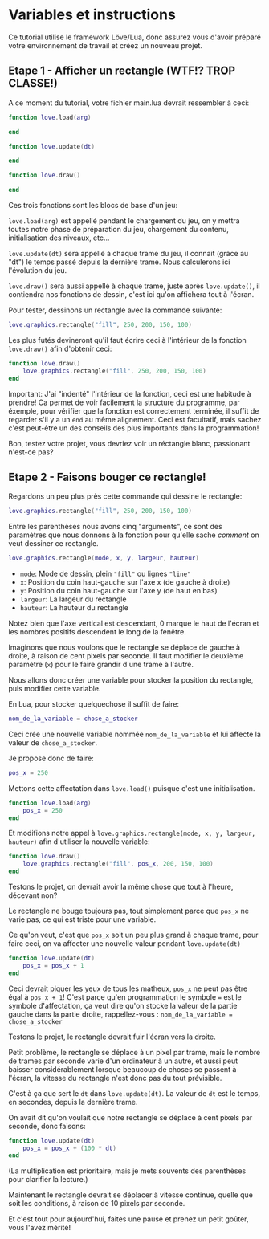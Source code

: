 Variables et instructions
=========================

Ce tutorial utilise le framework Löve/Lua, donc assurez vous d'avoir préparé votre environnement de travail et créez un nouveau projet.

## Etape 1 - Afficher un rectangle (WTF!? TROP CLASSE!)

A ce moment du tutorial, votre fichier main.lua devrait ressembler à ceci:

```lua
function love.load(arg)

end

function love.update(dt)

end

function love.draw()

end
```


Ces trois fonctions sont les blocs de base d'un jeu:

```love.load(arg)``` est appellé pendant le chargement du jeu, on y mettra toutes notre phase de préparation du jeu, chargement du contenu, initialisation des niveaux, etc...

```love.update(dt)``` sera appellé à chaque trame du jeu, il connait (grâce au "dt") le temps passé depuis la dernière trame. Nous calculerons ici l'évolution du jeu.

```love.draw()``` sera aussi appellé à chaque trame, juste après ```love.update()```, il contiendra nos fonctions de dessin, c'est ici qu'on affichera tout à l'écran.

Pour tester, dessinons un rectangle avec la commande suivante:
```lua
love.graphics.rectangle("fill", 250, 200, 150, 100)
```

Les plus futés devineront qu'il faut écrire ceci à l'intérieur de la fonction ```love.draw()``` afin d'obtenir ceci:
```lua
function love.draw()
    love.graphics.rectangle("fill", 250, 200, 150, 100)
end
```

Important:
J'ai "indenté" l'intérieur de la fonction, ceci est une habitude à prendre! Ca permet de voir facilement la structure du programme, par éxemple, pour vérifier que la fonction est correctement terminée, il suffit de regarder s'il y a un ```end``` au même alignement.
Ceci est facultatif, mais sachez c'est peut-être un des conseils des plus importants dans la programmation!

Bon, testez votre projet, vous devriez voir un réctangle blanc, passionant n'est-ce pas?


## Etape 2 - Faisons bouger ce rectangle!

Regardons un peu plus près cette commande qui dessine le rectangle:
```lua
love.graphics.rectangle("fill", 250, 200, 150, 100)
```
Entre les parenthèses nous avons cinq "arguments", ce sont des paramètres que nous donnons à la fonction pour qu'elle sache _comment_ on veut dessiner ce rectangle.

```lua
love.graphics.rectangle(mode, x, y, largeur, hauteur)
```

+ ```mode```: Mode de dessin, plein ```"fill"``` ou lignes ```"line"```
+ ```x```: Position du coin haut-gauche sur l'axe x (de gauche à droite)
+ ```y```: Position du coin haut-gauche sur l'axe y (de haut en bas)
+ ```largeur```: La largeur du rectangle
+ ```hauteur```: La hauteur du rectangle

Notez bien que l'axe vertical est descendant, 0 marque le haut de l'écran et les nombres positifs descendent le long de la fenêtre.

Imaginons que nous voulons que le rectangle se déplace de gauche à droite, à raison de cent pixels par seconde.
Il faut modifier le deuxième paramètre (```x```) pour le faire grandir d'une trame à l'autre.

Nous allons donc créer une variable pour stocker la position du rectangle, puis modifier cette variable.

En Lua, pour stocker quelquechose il suffit de faire:
```lua
nom_de_la_variable = chose_a_stocker
```

Ceci crée une nouvelle variable nommée ```nom_de_la_variable``` et lui affecte la valeur de ```chose_a_stocker```.

Je propose donc de faire:
```lua
pos_x = 250
```

Mettons cette affectation dans ```love.load()``` puisque c'est une initialisation.
```lua
function love.load(arg)
    pos_x = 250
end
```

Et modifions notre appel à ```love.graphics.rectangle(mode, x, y, largeur, hauteur)``` afin d'utiliser la nouvelle variable:
```lua
function love.draw()
    love.graphics.rectangle("fill", pos_x, 200, 150, 100)
end
```

Testons le projet, on devrait avoir la même chose que tout à l'heure, décevant non?

Le rectangle ne bouge toujours pas, tout simplement parce que ```pos_x``` ne varie pas, ce qui est triste pour une variable.

Ce qu'on veut, c'est que ```pos_x``` soit un peu plus grand à chaque trame, pour faire ceci, on va affecter une nouvelle valeur pendant ```love.update(dt)```
```lua
function love.update(dt)
    pos_x = pos_x + 1
end
```

Ceci devrait piquer les yeux de tous les matheux, ```pos_x``` ne peut pas être égal à ```pos_x + 1```!
C'est parce qu'en programmation  le symbole ```=``` est le symbole d'affectation, ça veut dire qu'on stocke la valeur de la partie gauche dans la partie droite, rappellez-vous : ```nom_de_la_variable = chose_a_stocker```

Testons le projet, le rectangle devrait fuir l'écran vers la droite.

Petit problème, le rectangle se déplace à un pixel par trame, mais le nombre de trames par seconde varie d'un ordinateur à un autre, et aussi peut baisser considérablement lorsque beaucoup de choses se passent à l'écran, la vitesse du rectangle n'est donc pas du tout prévisible.

C'est à ça que sert le ```dt``` dans ```love.update(dt)```. La valeur de ```dt``` est le temps, en secondes, depuis la dernière trame.

On avait dit qu'on voulait que notre rectangle se déplace à cent pixels par seconde, donc faisons:
```lua
function love.update(dt)
    pos_x = pos_x + (100 * dt)
end
```
(La multiplication est prioritaire, mais je mets souvents des parenthèses pour clarifier la lecture.)

Maintenant le rectangle devrait se déplacer à vitesse continue, quelle que soit les conditions, à raison de 10 pixels par seconde.

Et c'est tout pour aujourd'hui, faites une pause et prenez un petit goûter, vous l'avez mérité!
